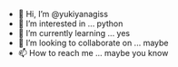 - 👋 Hi, I’m @yukiyanagiss
- 👀 I’m interested in ... python
- 🌱 I’m currently learning ... yes
- 💞️ I’m looking to collaborate on ... maybe
- 📫 How to reach me ... maybe you know

<!---
yukiyanagiss/yukiyanagiss is a ✨ special ✨ repository because its `README.md` (this file) appears on your GitHub profile.
You can click the Preview link to take a look at your changes.
--->
